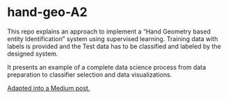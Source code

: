 # hand-geo-A2

This repo explains an approach to implement a “Hand Geometry based entity Identification” system using supervised learning. Training data with labels is provided and the Test data has to be classified and labeled by the designed system. 



It presents an example of a complete data science process from data preparation to classifier selection and data visualizations.



[Adapted into a Medium post.](https://medium.com/@shahamfarooq/sample-hand-geometry-biometric-identification-system-b122446e3fdb)